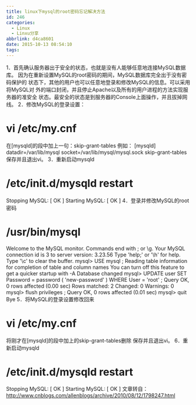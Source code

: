```yaml
---
title: linux下mysql的root密码忘记解决方法
id: 246
categories:
  - Linux
  - Linxu分享
abbrlink: d4ca8601
date: 2015-10-13 08:54:10
tags:
---
```


1．首先确认服务器出于安全的状态，也就是没有人能够任意地连接MySQL数据库。
因为在重新设置MySQL的root密码的期间，MySQL数据库完全出于没有密码保护的
状态下，其他的用户也可以任意地登录和修改MySQL的信息。可以采用将MySQL对
外的端口封闭，并且停止Apache以及所有的用户进程的方法实现服务器的准安全
状态。最安全的状态是到服务器的Console上面操作，并且拔掉网线。
2．修改MySQL的登录设置：
# vi /etc/my.cnf
在[mysqld]的段中加上一句：skip-grant-tables
例如：
[mysqld]
datadir=/var/lib/mysql
socket=/var/lib/mysql/mysql.sock
skip-grant-tables
保存并且退出vi。
3．重新启动mysqld
# /etc/init.d/mysqld restart
Stopping MySQL: [ OK ]
Starting MySQL: [ OK ]
4．登录并修改MySQL的root密码
# /usr/bin/mysql
Welcome to the MySQL monitor. Commands end with ; or \g.
Your MySQL connection id is 3 to server version: 3.23.56
Type 'help;' or '\h' for help. Type '\c' to clear the buffer.
mysql> USE mysql ;
Reading table information for completion of table and column names
You can turn off this feature to get a quicker startup with -A
Database changed
mysql> UPDATE user SET Password = password ( 'new-password' ) WHERE User = 'root' ;
Query OK, 0 rows affected (0.00 sec)
Rows matched: 2 Changed: 0 Warnings: 0
mysql> flush privileges ;
Query OK, 0 rows affected (0.01 sec)
mysql> quit
Bye
5．将MySQL的登录设置修改回来
# vi /etc/my.cnf
将刚才在[mysqld]的段中加上的skip-grant-tables删除
保存并且退出vi。
6．重新启动mysqld
# /etc/init.d/mysqld restart
Stopping MySQL: [ OK ]
Starting MySQL: [ OK ]
文章转自：http://www.cnblogs.com/allenblogs/archive/2010/08/12/1798247.html